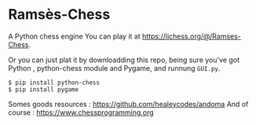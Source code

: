# Ramsès-Chess
A Python chess engine
You can play it at https://lichess.org/@/Ramses-Chess.

Or you can just plat it by downloadding this repo, being sure you've got Python , python-chess module and Pygame, and runnung ```GUI.py```.
```
$ pip install python-chess
$ pip install pygame
```

Somes goods resources :
https://github.com/healeycodes/andoma
And of course :
https://www.chessprogramming.org
